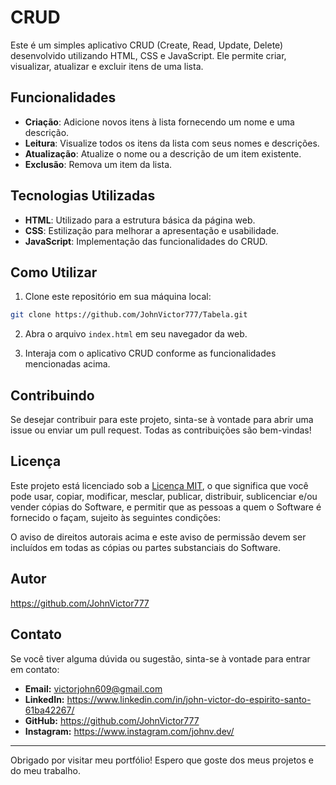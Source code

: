 # CRUD

Este é um simples aplicativo CRUD (Create, Read, Update, Delete) desenvolvido utilizando HTML, CSS e JavaScript. Ele permite criar, visualizar, atualizar e excluir itens de uma lista.

## Funcionalidades

- **Criação**: Adicione novos itens à lista fornecendo um nome e uma descrição.
- **Leitura**: Visualize todos os itens da lista com seus nomes e descrições.
- **Atualização**: Atualize o nome ou a descrição de um item existente.
- **Exclusão**: Remova um item da lista.

## Tecnologias Utilizadas

- **HTML**: Utilizado para a estrutura básica da página web.
- **CSS**: Estilização para melhorar a apresentação e usabilidade.
- **JavaScript**: Implementação das funcionalidades do CRUD.

## Como Utilizar

1. Clone este repositório em sua máquina local:

```bash
git clone https://github.com/JohnVictor777/Tabela.git
```

2. Abra o arquivo `index.html` em seu navegador da web.

3. Interaja com o aplicativo CRUD conforme as funcionalidades mencionadas acima.

## Contribuindo

Se desejar contribuir para este projeto, sinta-se à vontade para abrir uma issue ou enviar um pull request. Todas as contribuições são bem-vindas!

## Licença

Este projeto está licenciado sob a [Licença MIT](LICENSE), o que significa que você pode usar, copiar, modificar, mesclar, publicar, distribuir, sublicenciar e/ou vender cópias do Software, e permitir que as pessoas a quem o Software é fornecido o façam, sujeito às seguintes condições:

O aviso de direitos autorais acima e este aviso de permissão devem ser incluídos em todas as cópias ou partes substanciais do Software.

## Autor

https://github.com/JohnVictor777

## Contato

Se você tiver alguma dúvida ou sugestão, sinta-se à vontade para entrar em contato:

- **Email:** victorjohn609@gmail.com
- **LinkedIn:** https://www.linkedin.com/in/john-victor-do-espirito-santo-61ba42267/
- **GitHub:** https://github.com/JohnVictor777
- **Instagram:** https://www.instagram.com/johnv.dev/

---

Obrigado por visitar meu portfólio! Espero que goste dos meus projetos e do meu trabalho.
